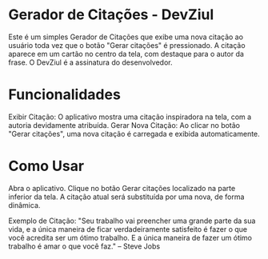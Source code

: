 # Gerador de Citações - DevZiul
Este é um simples Gerador de Citações que exibe uma nova citação ao usuário toda vez que o botão "Gerar citações" é pressionado. A citação aparece em um cartão no centro da tela, com destaque para o autor da frase. O DevZiul é a assinatura do desenvolvedor.

# Funcionalidades
Exibir Citação: O aplicativo mostra uma citação inspiradora na tela, com a autoria devidamente atribuída.
Gerar Nova Citação: Ao clicar no botão "Gerar citações", uma nova citação é carregada e exibida automaticamente.

# Como Usar
Abra o aplicativo.
Clique no botão Gerar citações localizado na parte inferior da tela.
A citação atual será substituída por uma nova, de forma dinâmica.

Exemplo de Citação:
"Seu trabalho vai preencher uma grande parte da sua vida, e a única maneira de ficar verdadeiramente satisfeito é fazer o que você acredita ser um ótimo trabalho. E a única maneira de fazer um ótimo trabalho é amar o que você faz."
– Steve Jobs
